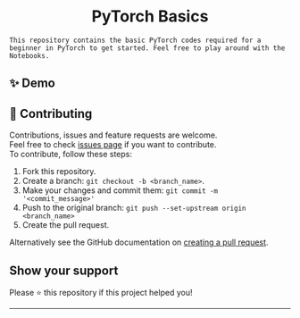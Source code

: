 <h1 align="center">PyTorch Basics</h1>

```
This repository contains the basic PyTorch codes required for a beginner in PyTorch to get started. Feel free to play around with the Notebooks.
```

## ✨ Demo



## 🤝 Contributing

Contributions, issues and feature requests are welcome.<br /> Feel free to check
[issues page](https://github.com/M0315G/PyTorch-Basics/issues) if you want to
contribute.<br /> To contribute, follow these steps:

1. Fork this repository.
2. Create a branch: `git checkout -b <branch_name>`.
3. Make your changes and commit them: `git commit -m '<commit_message>'`
4. Push to the original branch: `git push --set-upstream origin <branch_name>`
5. Create the pull request.

Alternatively see the GitHub documentation on
[creating a pull request](https://help.github.com/en/github/collaborating-with-issues-and-pull-requests/creating-a-pull-request).

## Show your support

Please ⭐️ this repository if this project helped you!

---
